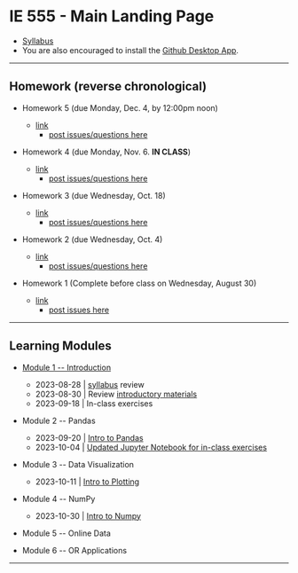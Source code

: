 # IE 555 - Main Landing Page

- [Syllabus](IE_555_Syllabus_Fall_2023.pdf)
- You are also encouraged to install the [Github Desktop App](https://desktop.github.com).

---


## Homework (reverse chronological)
- Homework 5 (due Monday, Dec. 4, by 12:00pm noon)
    - [link](Homework/HW_5_numpy)
        - [post issues/questions here](tbd)
        
- Homework 4 (due Monday, Nov. 6. **IN CLASS**)
    - [link](Homework/HW_4_data_viz/HW_4_data_viz.pdf)
        - [post issues/questions here](https://github.com/IE-555/fall2023/issues/12)
        
- Homework 3 (due Wednesday, Oct. 18)
	- [link](Homework/HW_3_pandas/hw_3_pandas.md)
	    - [post issues/questions here](https://github.com/IE-555/fall2023/issues/8)

- Homework 2 (due Wednesday, Oct. 4)
	- [link](Homework/HW_2_functions/hw_2_functions.md)
	    - [post issues/questions here](https://github.com/IE-555/fall2023/issues/4)

- Homework 1 (Complete before class on Wednesday, August 30) 
	- [link](Homework/HW_1_installation/HW_1_installation.pdf)
	    - [post issues here](https://github.com/IE-555/fall2023/issues/2)
	
---	


## Learning Modules
- [Module 1 -- Introduction](Module_1_Intro/)
    - 2023-08-28 | [syllabus](IE_555_Syllabus_Fall_2023.pdf) review
    - 2023-08-30 | Review [introductory materials](Module_1_Intro/notes_01_intro.pdf)
    - 2023-09-18 | In-class exercises 
	
- Module 2 -- Pandas
    - 2023-09-20 | [Intro to Pandas](Module_2_Pandas/intro_to_pandas.ipynb)
    - 2023-10-04 | [Updated Jupyter Notebook for in-class exercises](Module_2_Pandas/in_class_exercises_2023-10-04.ipynb)
	
- Module 3 -- Data Visualization
    - 2023-10-11 | [Intro to Plotting](Module_3_Data_Viz/notes_03_data_visualization.pdf)
    
- Module 4 -- NumPy 
    - 2023-10-30 | [Intro to Numpy](Module_4_Numpy/notes_04_numpy.ipynb)

- Module 5 -- Online Data

- Module 6 -- OR Applications
    
---
